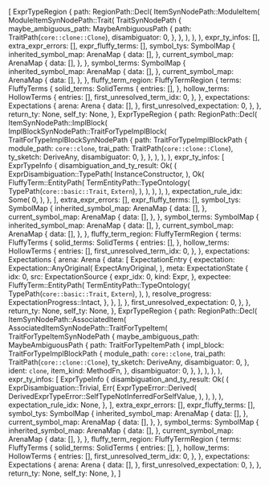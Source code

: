 [
    ExprTypeRegion {
        path: RegionPath::Decl(
            ItemSynNodePath::ModuleItem(
                ModuleItemSynNodePath::Trait(
                    TraitSynNodePath {
                        maybe_ambiguous_path: MaybeAmbiguousPath {
                            path: TraitPath(`core::clone::Clone`),
                            disambiguator: 0,
                        },
                    },
                ),
            ),
        ),
        expr_ty_infos: [],
        extra_expr_errors: [],
        expr_fluffy_terms: [],
        symbol_tys: SymbolMap {
            inherited_symbol_map: ArenaMap {
                data: [],
            },
            current_symbol_map: ArenaMap {
                data: [],
            },
        },
        symbol_terms: SymbolMap {
            inherited_symbol_map: ArenaMap {
                data: [],
            },
            current_symbol_map: ArenaMap {
                data: [],
            },
        },
        fluffy_term_region: FluffyTermRegion {
            terms: FluffyTerms {
                solid_terms: SolidTerms {
                    entries: [],
                },
                hollow_terms: HollowTerms {
                    entries: [],
                    first_unresolved_term_idx: 0,
                },
            },
            expectations: Expectations {
                arena: Arena {
                    data: [],
                },
                first_unresolved_expectation: 0,
            },
        },
        return_ty: None,
        self_ty: None,
    },
    ExprTypeRegion {
        path: RegionPath::Decl(
            ItemSynNodePath::ImplBlock(
                ImplBlockSynNodePath::TraitForTypeImplBlock(
                    TraitForTypeImplBlockSynNodePath {
                        path: TraitForTypeImplBlockPath {
                            module_path: `core::clone`,
                            trai_path: TraitPath(`core::clone::Clone`),
                            ty_sketch: DeriveAny,
                            disambiguator: 0,
                        },
                    },
                ),
            ),
        ),
        expr_ty_infos: [
            ExprTypeInfo {
                disambiguation_and_ty_result: Ok(
                    (
                        ExprDisambiguation::TypePath(
                            InstanceConstructor,
                        ),
                        Ok(
                            FluffyTerm::EntityPath(
                                TermEntityPath::TypeOntology(
                                    TypePath(`core::basic::Trait`, `Extern`),
                                ),
                            ),
                        ),
                    ),
                ),
                expectation_rule_idx: Some(
                    0,
                ),
            },
        ],
        extra_expr_errors: [],
        expr_fluffy_terms: [],
        symbol_tys: SymbolMap {
            inherited_symbol_map: ArenaMap {
                data: [],
            },
            current_symbol_map: ArenaMap {
                data: [],
            },
        },
        symbol_terms: SymbolMap {
            inherited_symbol_map: ArenaMap {
                data: [],
            },
            current_symbol_map: ArenaMap {
                data: [],
            },
        },
        fluffy_term_region: FluffyTermRegion {
            terms: FluffyTerms {
                solid_terms: SolidTerms {
                    entries: [],
                },
                hollow_terms: HollowTerms {
                    entries: [],
                    first_unresolved_term_idx: 0,
                },
            },
            expectations: Expectations {
                arena: Arena {
                    data: [
                        ExpectationEntry {
                            expectation: Expectation::AnyOriginal(
                                ExpectAnyOriginal,
                            ),
                            meta: ExpectationState {
                                idx: 0,
                                src: ExpectationSource {
                                    expr_idx: 0,
                                    kind: Expr,
                                },
                                expectee: FluffyTerm::EntityPath(
                                    TermEntityPath::TypeOntology(
                                        TypePath(`core::basic::Trait`, `Extern`),
                                    ),
                                ),
                                resolve_progress: ExpectationProgress::Intact,
                            },
                        },
                    ],
                },
                first_unresolved_expectation: 0,
            },
        },
        return_ty: None,
        self_ty: None,
    },
    ExprTypeRegion {
        path: RegionPath::Decl(
            ItemSynNodePath::AssociatedItem(
                AssociatedItemSynNodePath::TraitForTypeItem(
                    TraitForTypeItemSynNodePath {
                        maybe_ambiguous_path: MaybeAmbiguousPath {
                            path: TraitForTypeItemPath {
                                impl_block: TraitForTypeImplBlockPath {
                                    module_path: `core::clone`,
                                    trai_path: TraitPath(`core::clone::Clone`),
                                    ty_sketch: DeriveAny,
                                    disambiguator: 0,
                                },
                                ident: `clone`,
                                item_kind: MethodFn,
                            },
                            disambiguator: 0,
                        },
                    },
                ),
            ),
        ),
        expr_ty_infos: [
            ExprTypeInfo {
                disambiguation_and_ty_result: Ok(
                    (
                        ExprDisambiguation::Trivial,
                        Err(
                            ExprTypeError::Derived(
                                DerivedExprTypeError::SelfTypeNotInferredForSelfValue,
                            ),
                        ),
                    ),
                ),
                expectation_rule_idx: None,
            },
        ],
        extra_expr_errors: [],
        expr_fluffy_terms: [],
        symbol_tys: SymbolMap {
            inherited_symbol_map: ArenaMap {
                data: [],
            },
            current_symbol_map: ArenaMap {
                data: [],
            },
        },
        symbol_terms: SymbolMap {
            inherited_symbol_map: ArenaMap {
                data: [],
            },
            current_symbol_map: ArenaMap {
                data: [],
            },
        },
        fluffy_term_region: FluffyTermRegion {
            terms: FluffyTerms {
                solid_terms: SolidTerms {
                    entries: [],
                },
                hollow_terms: HollowTerms {
                    entries: [],
                    first_unresolved_term_idx: 0,
                },
            },
            expectations: Expectations {
                arena: Arena {
                    data: [],
                },
                first_unresolved_expectation: 0,
            },
        },
        return_ty: None,
        self_ty: None,
    },
]